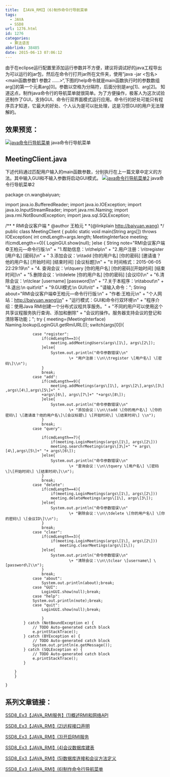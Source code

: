 ```yaml
---
title: 【JAVA_RMI】(6)制作命令行导航菜单
tags:
  - JAVA
  - SSD8
url: 1276.html
id: 1276
categories:
  - 算法语言
abbrlink: 38485
date: 2015-06-13 07:06:12
---
```


由于在eclipse运行配置里添加运行参数并不方便，建议将调试好的java工程导出为可以运行的jar包，然后在命令行打开jar所在文件夹，使用”java -jar <包名> <main函数参数1 参数2 ……>“,下图的help命令就是main函数执行时的参数数组arg\[\]的第一个元素arg\[0\]。参数以空格为分隔符，后面分别是arg\[1\]、arg\[2\]。 知道这点，制作java命令行的导航菜单就很简单。为了方便操作，极客人为这次试验还制作了GUI，支持GUI、命令行双界面模式运行应用。命令行的好处可能只有程序员才知道，它最大的好处、个人认为是可以批处理，这是习惯GUI的用户无法理解的。

效果预览：
-----

[![java命令行导航菜单](http://baiyuan.wang/wp-content/uploads/2015/06/baiyuan.wang_2015-06-12_19-15-44.jpg)](http://baiyuan.wang/wp-content/uploads/2015/06/baiyuan.wang_2015-06-12_19-15-44.jpg) java命令行导航菜单

MeetingClient.java
------------------

下述代码通过匹配用户输入的main函数参数，分别执行在上一篇文章中定义的方法。其中输入GUI和不输入参数将启动GUI模式。 [![java命令行导航菜单2](http://baiyuan.wang/wp-content/uploads/2015/06/baiyuan.wang_2015-06-12_19-33-21.jpg)](http://baiyuan.wang/wp-content/uploads/2015/06/baiyuan.wang_2015-06-12_19-33-21.jpg) java命令行导航菜单2  

package cn.wangbaiyuan;

import java.io.BufferedReader;
import java.io.IOException;
import java.io.InputStreamReader;
import java.rmi.Naming;
import java.rmi.NotBoundException;
import java.sql.SQLException;

/\*\*
 \* RMI会议客户端
 \* @author 王柏元
 *
 *{@linkplain http://baiyuan.wang}
 */
public class MeetingClient {
	public static void main(String args\[\]) throws IOException{
	int cmdLength=args.length;
	MeetingInterface meeting;
		if(cmdLength==0){
	        LoginGUI.show(null);
		}else {
			String note="RMI会议客户端©王柏元—命令行版:\\n"
					\+ "1.帮助信息：\\n\\thelp\\n"
					\+ "2.用户注册：\\n\\tregister \[用户名\] \[密码\]\\n"
					\+ " 3.添加会议：\\n\\tadd \[你的用户名\] \[你的密码\] \[邀请谁？他的用户名\] \[开始时间\] \[结束时间\] \[会议标题\]\\n"
					\+ "\\t 时间格式：2015-06-05 22:29:19\\n"
					\+ "4\. 查询会议：\\n\\tquery \[你的用户名\] \[你的密码\]\[开始时间\] \[结束时间\]\\n"
					\+ "5.删除会议：\\n\\tdelete \[你的用户名\] \[你的密码\] \[会议ID\]\\n"
					\+ "6.清除会议：\\n\\tclear \[username\] \[password\]\\n"
					\+ "7.关于本程序：\\n\\tabout\\n"
					\+ "8.退出:\\n quit\\n\\t"
					\+ "9.GUI模式:\\n GUI\\n\\t"
					\+ "请输入命令：";
			String about="RMI会议客户端©王柏元—命令行行版:\\n"
					\+ "作者:王柏元\\n"
					\+ "个人网站：http://baiyuan.wang\\n"
					\+ "运行模式：GUI和命令行双环境\\n"
					\+ "程序介绍：使用Java RMI创建一个分布式议程共享服务。"
					\+ "不同的用户可以使用这个共享议程服务执行查询、添加和删除"
					\+ "会议的操作。服务器支持会议的登记和清除等功能；";
			try {
				meeting=(MeetingInterface) Naming.lookup(LoginGUI.getRmiURL());
				switch(args\[0\]){
				
				case "register":
					if(cmdLength==3){
						meeting.addMeetingUsers(args\[1\], args\[2\]);
					}else{
						System.out.println("命令参数错误\\n"
								\+ "用户注册：\\n\\tregister \[用户名\] \[密码\]\\n");
					}
					break;
				case "add":
					if(cmdLength==9){
						meeting.addMeetings(args\[1\], args\[2\],args\[3\] ,args\[4\],args\[5\]+" "
					+args\[6\], args\[7\]+" "+args\[8\]);
					}else{
						System.out.println("命令参数错误\\n"
								\+ "添加会议：\\n\\tadd \[你的用户名\] \[你的密码\] \[邀请谁？他的用户名\]\[会议标题\] \[开始时间\] \[结束时间\] \\n");
					}
					break;
				case "query":

					if(cmdLength==7){
						if(meeting.LoginMeetings(args\[1\], args\[2\]))
						meeting.searchrMeetings(args\[3\]+" "+ args\[4\],args\[5\]+" "+ args\[6\]);
					}else{
						System.out.println("命令参数错误\\n"
								\+ "查询会议：\\n\\tquery \[用户名\] \[密码\]\[开始时间\] \[结束时间\]\\n");
					}
					break;
				case "delete":
					if(cmdLength==4){
						if(meeting.LoginMeetings(args\[1\], args\[2\]))
						meeting.deleteMeetings(args\[1\], args\[3\]);
					}else{
						System.out.println("命令参数错误\\n"
								\+ "删除会议：\\n\\tdelete \[你的用户名\] \[你的密码\] \[会议ID\]\\n");
					}
					break;
				case "clear":
					if(cmdLength==3){
						if(meeting.LoginMeetings(args\[1\], args\[2\]))
							meeting.clearMeetings(args\[1\]);
					}else{
						System.out.println("命令参数错误\\n"
								\+ "清除会议：\\n\\tclear \[username\] \[password\]\\n");
					}
					break;
				case "about":
					System.out.println(about);break;
				case "GUI":
					LoginGUI.show(null);break;
				case "help":
				System.out.println(note);break;
				case "quit":
					LoginGUI.show(null);break;
					
					}
			} catch (NotBoundException e) {
				// TODO Auto-generated catch block
				e.printStackTrace();
			} catch (BYException e) {
				// TODO Auto-generated catch block
				System.out.println(e.getMessage());
			} catch (SQLException e) {
				// TODO Auto-generated catch block
				e.printStackTrace();
			}
		
		}
		}

    } 

系列文章链接：
-------

[SSD8\_Ex3【JAVA\_RMI服务】(1)概述RMI和网络API](http://baiyuan.wang/ssd8-ex3-java-rmi-services-1-an-overview-of-rmi-and-web-api.html)

[SSD8\_Ex3【JAVA\_RMI】(2)远程接口声明](http://baiyuan.wang/ssd8-ex3-java-rmi-2-remote-interface-declarations.html)

[SSD8\_Ex3【JAVA\_RMI】(3)开启RMI服务](http://baiyuan.wang/ssd8-ex3-java-rmi-3-open-the-rmi-service.html)

[SSD8\_Ex3【JAVA\_RMI】(4)会议数据库建表](http://baiyuan.wang/ssd8-ex3-java-rmi-4-the-conference-database-tables.html)

[SSD8\_Ex3【JAVA\_RMI】(5)数据库连接和会议方法定义](http://baiyuan.wang/ssd8-ex3-java-rmi-5-the-database-connection-and-session-method-definition.html)

[SSD8\_Ex3【JAVA\_RMI】(6)制作命令行导航菜单](http://baiyuan.wang/java-rmi-6-making-the-command-line-navigation-menu.html)